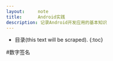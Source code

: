 ```yaml
---
layout:     note
title:      Android实践
description: 记录Android开发应用的基本知识
---
```



* 目录(this text will be scraped).
{:toc}

#数字签名


